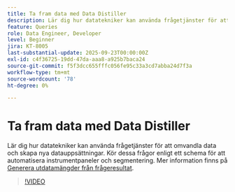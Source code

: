 ```yaml
---
title: Ta fram data med Data Distiller
description: Lär dig hur datatekniker kan använda frågetjänster för att omvandla data och skapa nya datauppsättningar. Kör dessa frågor enligt ett schema för att automatisera instrumentpaneler och segmentering.
feature: Queries
role: Data Engineer, Developer
level: Beginner
jira: KT-8005
last-substantial-update: 2025-09-23T00:00:00Z
exl-id: c4f36725-19dd-47da-aaa8-a925b7baca24
source-git-commit: f5f3dcc655fffc056fe95c33a3cd7abba24d7f3a
workflow-type: tm+mt
source-wordcount: '78'
ht-degree: 0%

---
```


# Ta fram data med Data Distiller

Lär dig hur datatekniker kan använda frågetjänster för att omvandla data och skapa nya datauppsättningar. Kör dessa frågor enligt ett schema för att automatisera instrumentpaneler och segmentering. Mer information finns på [Generera utdatamängder från frågeresultat](https://experienceleague.adobe.com/en/docs/experience-platform/query/ui/create-datasets).

>[!VIDEO](https://video.tv.adobe.com/v/333699?learn=on&enablevpops)
